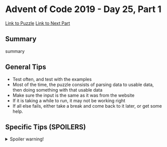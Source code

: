 # Advent of Code 2019 - Day 25, Part 1

[Link to Puzzle](https://adventofcode.com/2019/day/25)
[Link to Next Part](https://github.com/CodingAP/unofficial-aoc-syllabus/blob/main/years/2019/day25/part2.md)

## Summary
summary

## General Tips
- Test often, and test with the examples
- Most of the time, the puzzle consists of parsing data to usable data, then doing something with that usable data
- Make sure the input is the same as it was from the website
- If it is taking a while to run, it may not be working right
- If all else fails, either take a break and come back to it later, or get some help.

## Specific Tips (SPOILERS)
<details> <summary>Spoiler warning!</summary>

specific tips

</details>